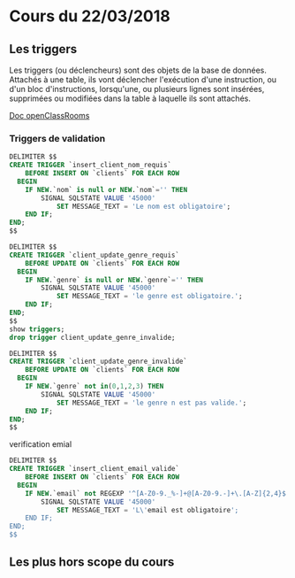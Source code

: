 # Cours du 22/03/2018

## Les triggers
Les triggers (ou déclencheurs) sont des objets de la base de données. Attachés à une table, ils vont déclencher l'exécution d'une instruction, ou d'un bloc d'instructions, lorsqu'une, ou plusieurs lignes sont insérées, supprimées ou modifiées dans la table à laquelle ils sont attachés.

[Doc openClassRooms](https://openclassrooms.com/courses/administrez-vos-bases-de-donnees-avec-mysql/triggers)
### Triggers de validation

```sql
DELIMITER $$
CREATE TRIGGER `insert_client_nom_requis`
	BEFORE INSERT ON `clients` FOR EACH ROW
  BEGIN
	IF NEW.`nom` is null or NEW.`nom`='' THEN
		SIGNAL SQLSTATE VALUE '45000'
			SET MESSAGE_TEXT = 'Le nom est obligatoire';
	END IF;
END;
$$
```

```sql
DELIMITER $$
CREATE TRIGGER `client_update_genre_requis`
	BEFORE UPDATE ON `clients` FOR EACH ROW
  BEGIN
	IF NEW.`genre` is null or NEW.`genre`='' THEN
		SIGNAL SQLSTATE VALUE '45000'
			SET MESSAGE_TEXT = 'le genre est obligatoire.';
	END IF;
END;
$$
show triggers;
drop trigger client_update_genre_invalide;
```

```sql
DELIMITER $$
CREATE TRIGGER `client_update_genre_invalide`
	BEFORE UPDATE ON `clients` FOR EACH ROW
  BEGIN
	IF NEW.`genre` not in(0,1,2,3) THEN
		SIGNAL SQLSTATE VALUE '45000'
			SET MESSAGE_TEXT = 'le genre n est pas valide.';
	END IF;
END;
$$
```

verification emial

```sql
DELIMITER $$
CREATE TRIGGER `insert_client_email_valide`
	BEFORE INSERT ON `clients` FOR EACH ROW
  BEGIN
	IF NEW.`email` not REGEXP '^[A-Z0-9._%-]+@[A-Z0-9.-]+\.[A-Z]{2,4}$' THEN
		SIGNAL SQLSTATE VALUE '45000'
			SET MESSAGE_TEXT = 'L\'email est obligatoire';
	END IF;
END;
$$
```



## Les plus hors scope du cours
